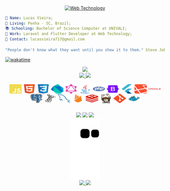 <div align="center">
  <a href="https://webtechnology.com.br">
    <img align="center" title="Web Technology" alt="Web Technology" width="350" src="https://webtechnology.com.br/images/logo-2.svg" style="margin-bottom: 0px;">
  </a>
</div>

```yaml
👤 Name: Lucas Vieira;
📍 Living: Penha - SC, Brazil;
📚 Schooling: Bachelor of Science Computer at UNIVALI;
💼 Work: Laravel and Flutter Developer at Web Technology;
📧 Contact: lucasvieira717@gmail.com

"People don't know what they want until you show it to them." Steve Jobs 
```
[![wakatime](https://wakatime.com/badge/user/8d082b9a-0e74-448e-81c6-301b6d111b5d.svg)](https://wakatime.com/@8d082b9a-0e74-448e-81c6-301b6d111b5d)
<div align="center">
  <a href="https://github.com/LucasVieira2902">
    <img height="160em" src="https://github-readme-stats.vercel.app/api/wakatime?username=@8d082b9a-0e74-448e-81c6-301b6d111b5d&theme=tokyonight"/><br/>
    <img height="160em" src="https://github-readme-stats.vercel.app/api?username=lucasvieira2902&show_icons=true&theme=tokyonight&include_all_commits=true&count_private=true"/>
    <img height="160em" src="https://github-readme-stats.vercel.app/api/top-langs/?username=lucasvieira2902&layout=compact&langs_count=7&theme=tokyonight&include_all_commits=true&count_private=true"/>
  </a>
</div>
 <br/>
<!--LINGUAGENS:-->
<div style="display: inline_block" align="center">
  <img align="center" title="Javascript" alt="Lucas-Js" height="30" width="40" src="https://raw.githubusercontent.com/devicons/devicon/master/icons/javascript/javascript-plain.svg">
  <img align="center" title="HTML" alt="Lucas-HTML" height="30" width="40" src="https://raw.githubusercontent.com/devicons/devicon/master/icons/html5/html5-original.svg">
  <img align="center" title="CSS" alt="Lucas-CSS" height="30" width="40" src="https://raw.githubusercontent.com/devicons/devicon/master/icons/css3/css3-original.svg">
  <img align="center" title="Dart" alt="Lucas-Dart" height="30" width="40" src="https://raw.githubusercontent.com/devicons/devicon/master/icons/dart/dart-original.svg">
  <img align="center" title="Graphql" alt="Lucas-Graphql" height="30" width="40" src="https://raw.githubusercontent.com/devicons/devicon/master/icons/graphql/graphql-plain.svg">
  <img align="center" title="Java" alt="Lucas-Java" height="30" width="40" src="https://raw.githubusercontent.com/devicons/devicon/master/icons/java/java-original.svg">
  <img align="center" title="PHP" alt="Lucas-Php" height="30" width="40" src="https://raw.githubusercontent.com/devicons/devicon/master/icons/php/php-plain.svg">
<!--FRAMEWORKS:-->
    <img align="center" title="Bootstrap" alt="Lucas-Bootstrap" height="30" width="40" src="https://raw.githubusercontent.com/devicons/devicon/master/icons/bootstrap/bootstrap-original.svg">
    <img align="center" title="Flutter" alt="Lucas-Flutter" height="30" width="40" src="https://raw.githubusercontent.com/devicons/devicon/master/icons/flutter/flutter-original.svg">
    <img align="center" title="Laravel" alt="Lucas-Laravel" height="30" width="40" src="https://raw.githubusercontent.com/devicons/devicon/master/icons/laravel/laravel-plain.svg">  
<!--BANCOS:-->
  <img align="center" title="Oracle" alt="Lucas-Oracle" height="30" width="40" src="https://raw.githubusercontent.com/devicons/devicon/master/icons/oracle/oracle-original.svg">
  <img align="center" title="Postgres" alt="Lucas-Postgresql" height="30" width="40" src="https://raw.githubusercontent.com/devicons/devicon/master/icons/postgresql/postgresql-original.svg">
  <img align="center" title="SQL Server" alt="Lucas-SQLServer" height="30" width="40" src="https://raw.githubusercontent.com/devicons/devicon/master/icons/microsoftsqlserver/microsoftsqlserver-plain.svg">
  <img align="center" title="MySql" alt="Lucas-Mysql" height="30" width="40" src="https://raw.githubusercontent.com/devicons/devicon/master/icons/mysql/mysql-original.svg">
  <img align="center" title="Firebase" alt="Lucas-Firebase" height="30" width="40" src="https://raw.githubusercontent.com/devicons/devicon/master/icons/firebase/firebase-plain.svg">
  <img align="center" title="Redis" alt="Lucas-Redis" height="30" width="40" src="https://raw.githubusercontent.com/devicons/devicon/master/icons/redis/redis-plain.svg">
<!--FERRAMENTAS:-->
    <img align="center" title="Composer" alt="Lucas-Composer" height="30" width="40" src="https://raw.githubusercontent.com/devicons/devicon/master/icons/composer/composer-original.svg">
    <img align="center" title="GIT" alt="Lucas-Git" height="30" width="40" src="https://raw.githubusercontent.com/devicons/devicon/master/icons/git/git-original.svg">
    <img align="center" title="Docker" alt="Lucas-Docker" height="30" width="40" src="https://raw.githubusercontent.com/devicons/devicon/master/icons/docker/docker-original.svg">
</div>
    
  ##
 
<div align="center">
  <a href = "mailto:lucasvieira717@gmail.com"><img src="https://img.shields.io/badge/-Gmail-%23333?style=for-the-badge&logo=gmail&logoColor=white" target="_blank"></a>
  <a href="https://www.linkedin.com/in/lucasvieira96" target="_blank"><img src="https://img.shields.io/badge/-LinkedIn-%230077B5?style=for-the-badge&logo=linkedin&logoColor=white" target="_blank"></a> 
  <a href="https://www.facebook.com/lucasvieira1996/" {target="_blank"}><img src="https://img.shields.io/badge/Facebook-1877F2?style=for-the-badge&logo=facebook&logoColor=white" target="_blank"></a> 
<br>
<img src="https://github.com/lucasvieira2902/lucasvieira2902/blob/output/github-contribution-grid-snake.svg">
<br>
<a align="center" href="https://github.com/LucasVieira2902">
  <img width="400px" src="https://wakatime.com/share/@lucasvieira96/9756d21b-7314-45d2-bb32-6cb1316e149c.svg">
  <img width="400px" src="https://wakatime.com/share/@lucasvieira96/f5c0cead-9bae-4dd4-ae3b-ad6d0dbf824d.svg">
</a>
